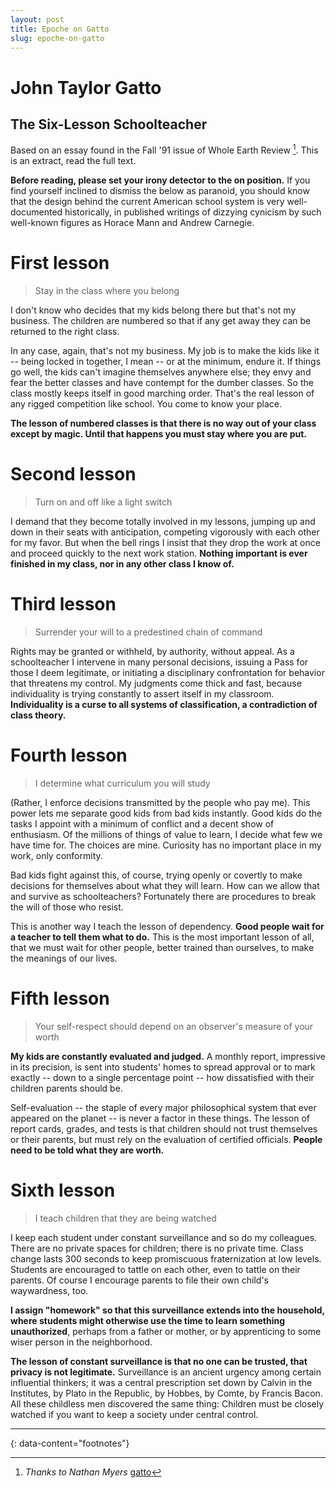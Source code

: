 ```yaml
---
layout: post
title: Epoche on Gatto
slug: epoche-on-gatto
---
```


# John Taylor Gatto

## The Six-Lesson Schoolteacher

Based on an essay found in the Fall '91 issue of Whole Earth Review [^1]. This is an extract, read the full text.

**Before reading, please set your irony detector to the on position.** If you find yourself inclined to dismiss the below as paranoid, you should know that the design behind the current American school system is very well-documented historically, in published writings of dizzying cynicism by such well-known figures as Horace Mann and Andrew Carnegie. 

# First lesson

> Stay in the class where you belong

I don't know who decides that my kids belong there but that's not my business. The children are numbered so that if any get away they can be returned to the right class. 

In any case, again, that's not my business. My job is to make the kids like it -- being locked in together, I mean -- or at the minimum, endure it. If things go well, the kids can't imagine themselves anywhere else; they envy and fear the better classes and have contempt for the dumber classes. So the class mostly keeps itself in good marching order. That's the real lesson of any rigged competition like school. You come to know your place. 

**The lesson of numbered classes is that there is no way out of your class except by magic. Until that happens you must stay where you are put.**

# Second lesson

> Turn on and off like a light switch

I demand that they become totally involved in my lessons, jumping up and down in their seats with anticipation, competing vigorously with each other for my favor. But when the bell rings I insist that they drop the work at once and proceed quickly to the next work station. **Nothing important is ever finished in my class, nor in any other class I know of.**

# Third lesson

> Surrender your will to a predestined chain of command

Rights may be granted or withheld, by authority, without appeal. As a schoolteacher I intervene in many personal decisions, issuing a Pass for those I deem legitimate, or initiating a disciplinary confrontation for behavior that threatens my control. My judgments come thick and fast, because individuality is trying constantly to assert itself in my classroom. **Individuality is a curse to all systems of classification, a contradiction of class theory.**

# Fourth lesson

> I determine what curriculum you will study

(Rather, I enforce decisions transmitted by the people who pay me). This power lets me separate good kids from bad kids instantly. Good kids do the tasks I appoint with a minimum of conflict and a decent show of enthusiasm. Of the millions of things of value to learn, I decide what few we have time for. The choices are mine. Curiosity has no important place in my work, only conformity.

Bad kids fight against this, of course, trying openly or covertly to make decisions for themselves about what they will learn. How can we allow that and survive as schoolteachers? Fortunately there are procedures to break the will of those who resist. 

This is another way I teach the lesson of dependency. **Good people wait for a teacher to tell them what to do.** This is the most important lesson of all, that we must wait for other people, better trained than ourselves, to make the meanings of our lives. 

# Fifth lesson

> Your self-respect should depend on an observer's measure of your worth

**My kids are constantly evaluated and judged.** A monthly report, impressive in its precision, is sent into students' homes to spread approval or to mark exactly -- down to a single percentage point -- how dissatisfied with their children parents should be.

Self-evaluation -- the staple of every major philosophical system that ever appeared on the planet -- is never a factor in these things. The lesson of report cards, grades, and tests is that children should not trust themselves or their parents, but must rely on the evaluation of certified officials. **People need to be told what they are worth.**

# Sixth lesson

> I teach children that they are being watched 

I keep each student under constant surveillance and so do my colleagues. There are no private spaces for children; there is no private time. Class change lasts 300 seconds to keep promiscuous fraternization at low levels. Students are encouraged to tattle on each other, even to tattle on their parents. Of course I encourage parents to file their own child's waywardness, too. 

**I assign "homework" so that this surveillance extends into the household, where students might otherwise use the time to learn something unauthorized**, perhaps from a father or mother, or by apprenticing to some wiser person in the neighborhood. 

**The lesson of constant surveillance is that no one can be trusted, that privacy is not legitimate.** Surveillance is an ancient urgency among certain influential thinkers; it was a central prescription set down by Calvin in the Institutes, by Plato in the Republic, by Hobbes, by Comte, by Francis Bacon. All these childless men discovered the same thing: Children must be closely watched if you want to keep a society under central control. 

---
{: data-content="footnotes"}

[^1]: *Thanks to Nathan Myers* [gatto](https://www.cantrip.org/gatto.html)
